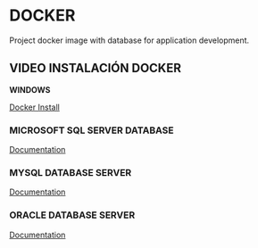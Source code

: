 # DOCKER

Project docker image with database for application development.


## VIDEO INSTALACIÓN DOCKER

**WINDOWS**

[Docker Install](https://youtu.be/W2xWEt_r7nw)


### MICROSOFT SQL SERVER DATABASE

[Documentation](./mssql_container/README.md)


### MYSQL DATABASE SERVER

[Documentation](./mysql_container/README.md)

### ORACLE DATABASE SERVER

[Documentation](./oracle_container/README.md)